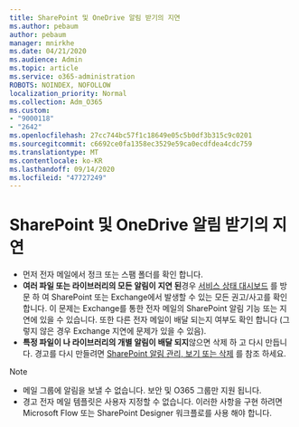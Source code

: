 ```yaml
---
title: SharePoint 및 OneDrive 알림 받기의 지연
ms.author: pebaum
author: pebaum
manager: mnirkhe
ms.date: 04/21/2020
ms.audience: Admin
ms.topic: article
ms.service: o365-administration
ROBOTS: NOINDEX, NOFOLLOW
localization_priority: Normal
ms.collection: Adm_O365
ms.custom:
- "9000118"
- "2642"
ms.openlocfilehash: 27cc744bc57f1c18649e05c5b0df3b315c9c0201
ms.sourcegitcommit: c6692ce0fa1358ec3529e59ca0ecdfdea4cdc759
ms.translationtype: MT
ms.contentlocale: ko-KR
ms.lasthandoff: 09/14/2020
ms.locfileid: "47727249"
---
```

# <a name="delays-in-receiving-sharepoint-and-onedrive-alerts"></a>SharePoint 및 OneDrive 알림 받기의 지연

- 먼저 전자 메일에서 정크 또는 스팸 폴더를 확인 합니다.
- **여러 파일 또는 라이브러리의 모든 알림이 지연 된**경우 [서비스 상태 대시보드](https://portal.office.com/adminportal/home?ref=/servicehealth) 를 방문 하 여 SharePoint 또는 Exchange에서 발생할 수 있는 모든 권고/사고를 확인 합니다. 이 문제는 Exchange를 통한 전자 메일의 SharePoint 알림 기능 또는 지연에 있을 수 있습니다. 또한 다른 전자 메일이 배달 되는지 여부도 확인 합니다 (그렇지 않은 경우 Exchange 지연에 문제가 있을 수 있음).
- **특정 파일이 나 라이브러리의 개별 알림이 배달 되지**않으면 삭제 하 고 다시 만듭니다. 경고를 다시 만들려면 [SharePoint 알림 관리, 보기 또는 삭제](https://support.microsoft.com/office/99dfb19c-9a90-4a8c-aba1-aa8c8afb0de2) 를 참조 하세요.

> [!NOTE]
> - 메일 그룹에 알림을 보낼 수 없습니다. 보안 및 O365 그룹만 지원 됩니다.
> - 경고 전자 메일 템플릿은 사용자 지정할 수 없습니다. 이러한 사항을 구현 하려면 Microsoft Flow 또는 SharePoint Designer 워크플로를 사용 해야 합니다.

